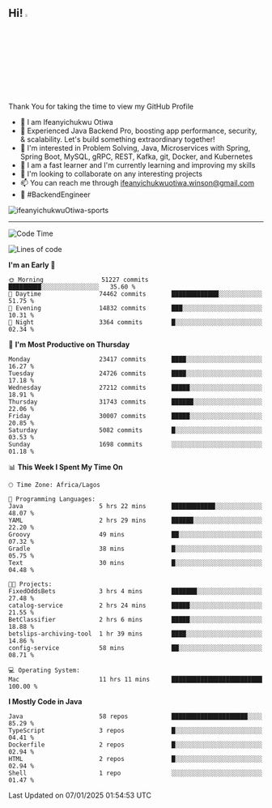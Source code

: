 <!-- BLOG-POST-LIST:START --><!-- BLOG-POST-LIST:END -->

## Hi! <img src="https://media.giphy.com/media/hvRJCLFzcasrR4ia7z/giphy.gif" width="4%"> 

Thank You for taking the time to view my GitHub Profile

- 👋 I am Ifeanyichukwu Otiwa
- 🚀 Experienced Java Backend Pro, boosting app performance, security, & scalability. Let's build something extraordinary together!
- 👀 I'm interested in Problem Solving, Java, Microservices with Spring, Spring Boot, MySQL, gRPC, REST, Kafka, git, Docker, and Kubernetes
- 🌱 I am a fast learner and I'm currently learning and improving my skills
- 💞️ I'm looking to collaborate on any interesting projects
- 📫 You can reach me through ifeanyichukwuotiwa.winson@gmail.com
- 🚀 #BackendEngineer

<p align="left" marginTop="10px"> <img src="https://komarev.com/ghpvc/?username=ifeanyichukwuOtiwa-sports&label=Profile%20views&color=0e75b6&style=for-the-badge" alt="ifeanyichukwuOtiwa-sports" /> </p>

***

<!--START_SECTION:waka-->
![Code Time](http://img.shields.io/badge/Code%20Time-3%2C286%20hrs%2047%20mins-blue)

![Lines of code](https://img.shields.io/badge/From%20Hello%20World%20I%27ve%20Written-35.6%20million%20lines%20of%20code-blue)

**I'm an Early 🐤** 

```text
🌞 Morning                51227 commits       █████████░░░░░░░░░░░░░░░░   35.60 % 
🌆 Daytime                74462 commits       █████████████░░░░░░░░░░░░   51.75 % 
🌃 Evening                14832 commits       ███░░░░░░░░░░░░░░░░░░░░░░   10.31 % 
🌙 Night                  3364 commits        █░░░░░░░░░░░░░░░░░░░░░░░░   02.34 % 
```
📅 **I'm Most Productive on Thursday** 

```text
Monday                   23417 commits       ████░░░░░░░░░░░░░░░░░░░░░   16.27 % 
Tuesday                  24726 commits       ████░░░░░░░░░░░░░░░░░░░░░   17.18 % 
Wednesday                27212 commits       █████░░░░░░░░░░░░░░░░░░░░   18.91 % 
Thursday                 31743 commits       ██████░░░░░░░░░░░░░░░░░░░   22.06 % 
Friday                   30007 commits       █████░░░░░░░░░░░░░░░░░░░░   20.85 % 
Saturday                 5082 commits        █░░░░░░░░░░░░░░░░░░░░░░░░   03.53 % 
Sunday                   1698 commits        ░░░░░░░░░░░░░░░░░░░░░░░░░   01.18 % 
```


📊 **This Week I Spent My Time On** 

```text
🕑︎ Time Zone: Africa/Lagos

💬 Programming Languages: 
Java                     5 hrs 22 mins       ████████████░░░░░░░░░░░░░   48.07 % 
YAML                     2 hrs 29 mins       ██████░░░░░░░░░░░░░░░░░░░   22.20 % 
Groovy                   49 mins             ██░░░░░░░░░░░░░░░░░░░░░░░   07.32 % 
Gradle                   38 mins             █░░░░░░░░░░░░░░░░░░░░░░░░   05.75 % 
Text                     30 mins             █░░░░░░░░░░░░░░░░░░░░░░░░   04.48 % 

🐱‍💻 Projects: 
FixedOddsBets            3 hrs 4 mins        ███████░░░░░░░░░░░░░░░░░░   27.48 % 
catalog-service          2 hrs 24 mins       █████░░░░░░░░░░░░░░░░░░░░   21.55 % 
BetClassifier            2 hrs 6 mins        █████░░░░░░░░░░░░░░░░░░░░   18.88 % 
betslips-archiving-tool  1 hr 39 mins        ████░░░░░░░░░░░░░░░░░░░░░   14.86 % 
config-service           58 mins             ██░░░░░░░░░░░░░░░░░░░░░░░   08.71 % 

💻 Operating System: 
Mac                      11 hrs 11 mins      █████████████████████████   100.00 % 
```

**I Mostly Code in Java** 

```text
Java                     58 repos            █████████████████████░░░░   85.29 % 
TypeScript               3 repos             █░░░░░░░░░░░░░░░░░░░░░░░░   04.41 % 
Dockerfile               2 repos             █░░░░░░░░░░░░░░░░░░░░░░░░   02.94 % 
HTML                     2 repos             █░░░░░░░░░░░░░░░░░░░░░░░░   02.94 % 
Shell                    1 repo              ░░░░░░░░░░░░░░░░░░░░░░░░░   01.47 % 
```




 Last Updated on 07/01/2025 01:54:53 UTC
<!--END_SECTION:waka-->

<!--
<p align="center">
![trophy](https://github-profile-trophy.vercel.app/?username=ifeanyichukwuOtiwa-sports&theme=onedark) (https://github.com/ryo-ma/github-profile-trophy)
</p>
-->

<!---
ifeanyi-otiwa/ifeanyi-otiwa is a ✨ special ✨ repository because its `README.md` (this file) appears on your GitHub profile.
You can click the Preview link to take a look at your changes.
--->
